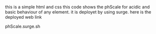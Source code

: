 this is a simple html and css
this code shows the phScale for acidic and basic behaviour of any element.
it is deployet by using surge.
 here is the deployed web link

phScale.surge.sh
